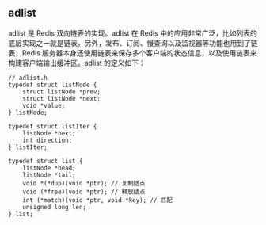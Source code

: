 ## adlist
adlist 是 Redis 双向链表的实现。adlist 在 Redis 中的应用非常广泛，比如列表的底层实现之一就是链表。另外，发布、订阅、慢查询以及监视器等功能也用到了链表，Redis 服务器本身还使用链表来保存多个客户端的状态信息，以及使用链表来构建客户端输出缓冲区。adlist 的定义如下：
```
// adlist.h
typedef struct listNode {
    struct listNode *prev;
    struct listNode *next;
    void *value;
} listNode;

typedef struct listIter {
    listNode *next;
    int direction;
} listIter;

typedef struct list {
    listNode *head;
    listNode *tail;
    void *(*dup)(void *ptr); // 复制结点
    void (*free)(void *ptr); // 释放结点
    int (*match)(void *ptr, void *key); // 匹配
    unsigned long len;
} list;
```